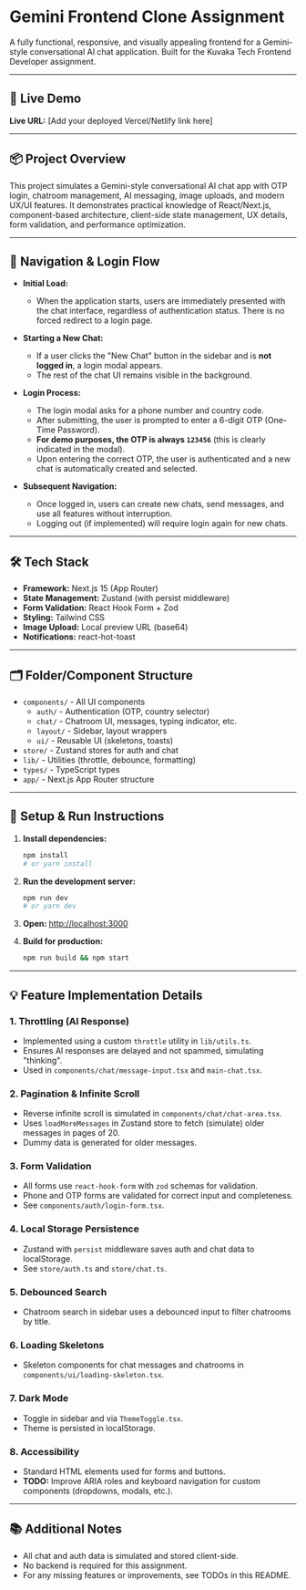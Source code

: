 # Gemini Frontend Clone Assignment

A fully functional, responsive, and visually appealing frontend for a Gemini-style conversational AI chat application. Built for the Kuvaka Tech Frontend Developer assignment.

---

## 🚀 Live Demo

**Live URL:** [Add your deployed Vercel/Netlify link here]

---

## 📦 Project Overview

This project simulates a Gemini-style conversational AI chat app with OTP login, chatroom management, AI messaging, image uploads, and modern UX/UI features. It demonstrates practical knowledge of React/Next.js, component-based architecture, client-side state management, UX details, form validation, and performance optimization.

---

## 🧭 Navigation & Login Flow

- **Initial Load:**
  - When the application starts, users are immediately presented with the chat interface, regardless of authentication status. There is no forced redirect to a login page.

- **Starting a New Chat:**
  - If a user clicks the "New Chat" button in the sidebar and is **not logged in**, a login modal appears.
  - The rest of the chat UI remains visible in the background.

- **Login Process:**
  - The login modal asks for a phone number and country code.
  - After submitting, the user is prompted to enter a 6-digit OTP (One-Time Password).
  - **For demo purposes, the OTP is always `123456`** (this is clearly indicated in the modal).
  - Upon entering the correct OTP, the user is authenticated and a new chat is automatically created and selected.

- **Subsequent Navigation:**
  - Once logged in, users can create new chats, send messages, and use all features without interruption.
  - Logging out (if implemented) will require login again for new chats.

---

## 🛠️ Tech Stack

- **Framework:** Next.js 15 (App Router)
- **State Management:** Zustand (with persist middleware)
- **Form Validation:** React Hook Form + Zod
- **Styling:** Tailwind CSS
- **Image Upload:** Local preview URL (base64)
- **Notifications:** react-hot-toast

---

## 🗂️ Folder/Component Structure

- `components/` - All UI components
  - `auth/` - Authentication (OTP, country selector)
  - `chat/` - Chatroom UI, messages, typing indicator, etc.
  - `layout/` - Sidebar, layout wrappers
  - `ui/` - Reusable UI (skeletons, toasts)
- `store/` - Zustand stores for auth and chat
- `lib/` - Utilities (throttle, debounce, formatting)
- `types/` - TypeScript types
- `app/` - Next.js App Router structure

---

## 📝 Setup & Run Instructions

1. **Install dependencies:**
   ```bash
   npm install
   # or yarn install
   ```
2. **Run the development server:**
   ```bash
   npm run dev
   # or yarn dev
   ```
3. **Open:** [http://localhost:3000](http://localhost:3000)

4. **Build for production:**
   ```bash
   npm run build && npm start
   ```

---

## 💡 Feature Implementation Details

### 1. Throttling (AI Response)
- Implemented using a custom `throttle` utility in `lib/utils.ts`.
- Ensures AI responses are delayed and not spammed, simulating "thinking".
- Used in `components/chat/message-input.tsx` and `main-chat.tsx`.

### 2. Pagination & Infinite Scroll
- Reverse infinite scroll is simulated in `components/chat/chat-area.tsx`.
- Uses `loadMoreMessages` in Zustand store to fetch (simulate) older messages in pages of 20.
- Dummy data is generated for older messages.

### 3. Form Validation
- All forms use `react-hook-form` with `zod` schemas for validation.
- Phone and OTP forms are validated for correct input and completeness.
- See `components/auth/login-form.tsx`.

### 4. Local Storage Persistence
- Zustand with `persist` middleware saves auth and chat data to localStorage.
- See `store/auth.ts` and `store/chat.ts`.

### 5. Debounced Search
- Chatroom search in sidebar uses a debounced input to filter chatrooms by title.

### 6. Loading Skeletons
- Skeleton components for chat messages and chatrooms in `components/ui/loading-skeleton.tsx`.

### 7. Dark Mode
- Toggle in sidebar and via `ThemeToggle.tsx`.
- Theme is persisted in localStorage.

### 8. Accessibility
- Standard HTML elements used for forms and buttons.
- **TODO:** Improve ARIA roles and keyboard navigation for custom components (dropdowns, modals, etc.).

---

## 📚 Additional Notes

- All chat and auth data is simulated and stored client-side.
- No backend is required for this assignment.
- For any missing features or improvements, see TODOs in this README.
